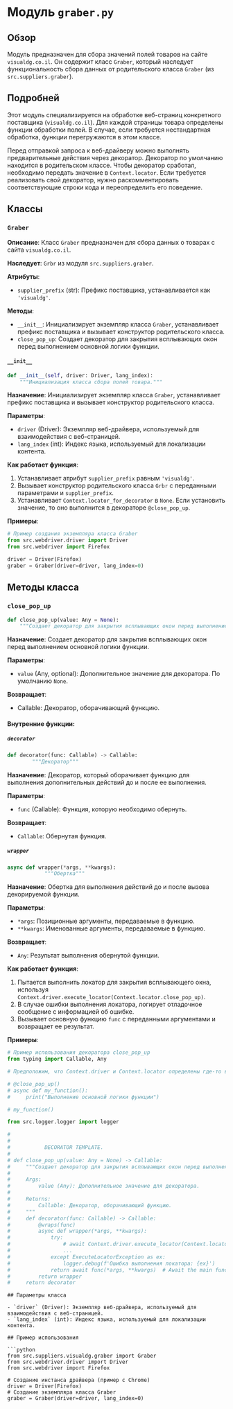 # Модуль `graber.py`

## Обзор

Модуль предназначен для сбора значений полей товаров на сайте `visualdg.co.il`. Он содержит класс `Graber`, который наследует функциональность сбора данных от родительского класса `Graber` (из `src.suppliers.graber`).

## Подробней

Этот модуль специализируется на обработке веб-страниц конкретного поставщика (`visualdg.co.il`). Для каждой страницы товара определены функции обработки полей. В случае, если требуется нестандартная обработка, функции перегружаются в этом классе.

Перед отправкой запроса к веб-драйверу можно выполнять предварительные действия через декоратор. Декоратор по умолчанию находится в родительском классе. Чтобы декоратор сработал, необходимо передать значение в `Context.locator`. Если требуется реализовать свой декоратор, нужно раскомментировать соответствующие строки кода и переопределить его поведение.

## Классы

### `Graber`

**Описание**: Класс `Graber` предназначен для сбора данных о товарах с сайта `visualdg.co.il`.

**Наследует**: `Grbr` из модуля `src.suppliers.graber`.

**Атрибуты**:
- `supplier_prefix` (str): Префикс поставщика, устанавливается как `'visualdg'`.

**Методы**:
- `__init__`: Инициализирует экземпляр класса `Graber`, устанавливает префикс поставщика и вызывает конструктор родительского класса.
- `close_pop_up`: Создает декоратор для закрытия всплывающих окон перед выполнением основной логики функции.

#### `__init__`

```python
def __init__(self, driver: Driver, lang_index):
    """Инициализация класса сбора полей товара."""
```

**Назначение**: Инициализирует экземпляр класса `Graber`, устанавливает префикс поставщика и вызывает конструктор родительского класса.

**Параметры**:
- `driver` (Driver): Экземпляр веб-драйвера, используемый для взаимодействия с веб-страницей.
- `lang_index` (int): Индекс языка, используемый для локализации контента.

**Как работает функция**:
1. Устанавливает атрибут `supplier_prefix` равным `'visualdg'`.
2. Вызывает конструктор родительского класса `Grbr` с переданными параметрами и `supplier_prefix`.
3. Устанавливает `Context.locator_for_decorator` в `None`. Если установить значение, то оно выполнится в декораторе `@close_pop_up`.

**Примеры**:

```python
# Пример создания экземпляра класса Graber
from src.webdriver.driver import Driver
from src.webdriver import Firefox

driver = Driver(Firefox)
graber = Graber(driver=driver, lang_index=0)
```

## Методы класса
### `close_pop_up`

```python
def close_pop_up(value: Any = None):
    """Создает декоратор для закрытия всплывающих окон перед выполнением основной логики функции."""
```

**Назначение**: Создает декоратор для закрытия всплывающих окон перед выполнением основной логики функции.

**Параметры**:
- `value` (Any, optional): Дополнительное значение для декоратора. По умолчанию `None`.

**Возвращает**:
- Callable: Декоратор, оборачивающий функцию.

#### Внутренние функции:
##### `decorator`
```python
def decorator(func: Callable) -> Callable:
        """Декоратор"""
```

**Назначение**:
Декоратор, который оборачивает функцию для выполнения дополнительных действий до и после ее выполнения.

**Параметры**:
- `func` (Callable): Функция, которую необходимо обернуть.

**Возвращает**:
- `Callable`: Обернутая функция.

##### `wrapper`
```python
async def wrapper(*args, **kwargs):
            """Обертка"""
```

**Назначение**:
Обертка для выполнения действий до и после вызова декорируемой функции.

**Параметры**:
- `*args`: Позиционные аргументы, передаваемые в функцию.
- `**kwargs`: Именованные аргументы, передаваемые в функцию.

**Возвращает**:
- `Any`: Результат выполнения обернутой функции.

**Как работает функция**:

1. Пытается выполнить локатор для закрытия всплывающего окна, используя `Context.driver.execute_locator(Context.locator.close_pop_up)`.
2. В случае ошибки выполнения локатора, логирует отладочное сообщение с информацией об ошибке.
3. Вызывает основную функцию `func` с переданными аргументами и возвращает ее результат.

**Примеры**:

```python
# Пример использования декоратора close_pop_up
from typing import Callable, Any

# Предположим, что Context.driver и Context.locator определены где-то в коде

# @close_pop_up()
# async def my_function():
#     print("Выполнение основной логики функции")

# my_function()
```
```python
from src.logger.logger import logger

#
#
#           DECORATOR TEMPLATE. 
#
# def close_pop_up(value: Any = None) -> Callable:
#     """Создает декоратор для закрытия всплывающих окон перед выполнением основной логики функции.
#
#     Args:
#         value (Any): Дополнительное значение для декоратора.
#
#     Returns:
#         Callable: Декоратор, оборачивающий функцию.
#     """
#     def decorator(func: Callable) -> Callable:
#         @wraps(func)
#         async def wrapper(*args, **kwargs):
#             try:
#                 # await Context.driver.execute_locator(Context.locator.close_pop_up)  # Await async pop-up close  
#                 ... 
#             except ExecuteLocatorException as ex:
#                 logger.debug(f'Ошибка выполнения локатора: {ex}')
#             return await func(*args, **kwargs)  # Await the main function
#         return wrapper
#     return decorator
```
```
## Параметры класса

- `driver` (Driver): Экземпляр веб-драйвера, используемый для взаимодействия с веб-страницей.
- `lang_index` (int): Индекс языка, используемый для локализации контента.

## Пример использования

```python
from src.suppliers.visualdg.graber import Graber
from src.webdriver.driver import Driver
from src.webdriver import Firefox

# Создание инстанса драйвера (пример с Chrome)
driver = Driver(Firefox)
# Создание экземпляра класса Graber
graber = Graber(driver=driver, lang_index=0)